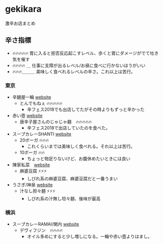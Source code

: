 # gekikara
激辛お店まとめ

## 辛さ指標
- 🔥🔥🔥🔥🔥 胃に入ると拒否反応起こすレベル、歩くと胃にダメージがでて吐き気を催す
- 🔥🔥🔥🔥 ＿ 仕事に支障が出るレベル/お昼に食べに行かないほうがいい
- 🔥🔥🔥＿＿＿ 美味しく食べれるレベルの辛さ。これ以上は苦行。

### 東京
- 辛麺屋一輪 [website](https://www.syokuraku-web.com/bar-restaurant/13076/)
  - とんでもねぇ 🔥🔥🔥🔥🔥
    - 辛フェス2018でも出店してたがその時よりもずっと辛かった
- 赤い壺 [website](https://tabelog.com/tokyo/A1306/A130602/13153198/)
  - 唐辛子屋さんのじゃじゃ麺　🔥🔥🔥🔥🔥
    - 辛フェス2018で出店していたのを食べた。
- スープカレーSHANTI [website](http://www.shanticurry.com/)
  - 20ボーガ 🔥🔥🔥
    - これくらいまでは美味しく食べれる。それ以上は苦行。
  - 10ボーガ 🔥🔥
    - ちょっと物足りないけど、お腹休めたいときには良い
- 陳家私菜　[website](https://tabelog.com/tokyo/A1303/A130301/13128819/)
  - 麻婆豆腐 ⚡⚡⚡
    - しびれ系の麻婆豆腐、麻婆豆腐だと一番うまい
- うさぎ/神泉 [website](https://tabelog.com/tokyo/A1303/A130301/13005386/)
  - 汁なし担々麺 ⚡⚡⚡
    - しびれ系の汁無し坦々麺、後味が最高

### 横浜
- スープカレーRAMAI/関内 [website](http://www.ramai.co.jp/shop_yokohama.html)
  - デヴィフジン　🔥🔥🔥🔥
    - オイル多めにすると少し増しになる。一輪や赤い壺よりはまし。
